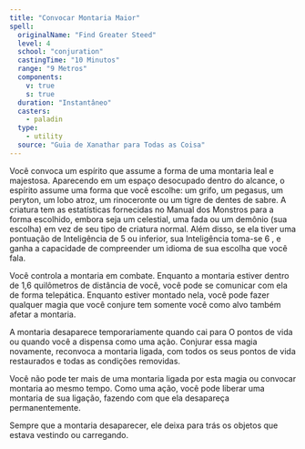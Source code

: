 ```yaml
---
title: "Convocar Montaria Maior"
spell:
  originalName: "Find Greater Steed"
  level: 4
  school: "conjuration"
  castingTime: "10 Minutos"
  range: "9 Metros"
  components:
    v: true
    s: true
  duration: "Instantâneo"
  casters:
    - paladin
  type:
    - utility
  source: "Guia de Xanathar para Todas as Coisa"
---
```


Você convoca um espírito que assume a forma de uma montaria leal e majestosa. Aparecendo em um espaço desocupado dentro do alcance, o espírito assume uma forma que você escolhe: um grifo, um pegasus, um peryton, um lobo atroz, um rinoceronte ou um tigre de dentes de sabre. A criatura tem as estatísticas fornecidas no Manual dos Monstros para a forma escolhido, embora seja um celestial, uma fada ou um demônio (sua escolha) em vez de seu tipo de criatura normal. Além disso, se ela tiver uma pontuação de Inteligência de 5 ou inferior, sua Inteligência toma-se 6 , e ganha a capacidade de compreender um idioma de sua escolha que você fala.

Você controla a montaria em combate. Enquanto a montaria estiver dentro de 1,6 quilômetros de distância de você, você pode se comunicar com ela de forma telepática. Enquanto estiver montado nela, você pode fazer qualquer magia que você conjure tem somente você como alvo também afetar a montaria.

A montaria desaparece temporariamente quando cai para O pontos de vida ou quando você a dispensa como uma ação. Conjurar essa magia novamente, reconvoca a montaria ligada, com todos os seus pontos de vida restaurados e todas as condições removidas.

Você não pode ter mais de uma montaria ligada por esta magia ou convocar montaria ao mesmo tempo. Como uma ação, você pode liberar uma montaria de sua ligação, fazendo com que ela desapareça permanentemente.

Sempre que a montaria desaparecer, ele deixa para trás os objetos que estava vestindo ou carregando.
